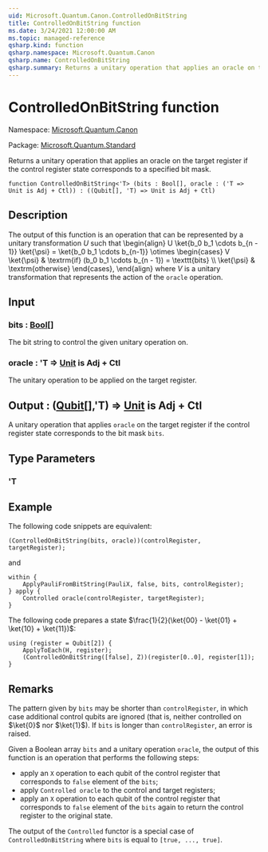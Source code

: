 ```yaml
---
uid: Microsoft.Quantum.Canon.ControlledOnBitString
title: ControlledOnBitString function
ms.date: 3/24/2021 12:00:00 AM
ms.topic: managed-reference
qsharp.kind: function
qsharp.namespace: Microsoft.Quantum.Canon
qsharp.name: ControlledOnBitString
qsharp.summary: Returns a unitary operation that applies an oracle on the target register if the control register state corresponds to a specified bit mask.
---
```


# ControlledOnBitString function

Namespace: [Microsoft.Quantum.Canon](xref:Microsoft.Quantum.Canon)

Package: [Microsoft.Quantum.Standard](https://nuget.org/packages/Microsoft.Quantum.Standard)


Returns a unitary operation that applies an oracle on the target register if the control register state corresponds to a specified bit mask.

```qsharp
function ControlledOnBitString<'T> (bits : Bool[], oracle : ('T => Unit is Adj + Ctl)) : ((Qubit[], 'T) => Unit is Adj + Ctl)
```


## Description

The output of this function is an operation that can be represented by aunitary transformation $U$ such that\begin{align}U \ket{b_0 b_1 \cdots b_{n - 1}} \ket{\psi} = \ket{b_0 b_1 \cdots b_{n-1}} \otimes\begin{cases}V \ket{\psi} & \textrm{if} (b_0 b_1 \cdots b_{n - 1}) = \texttt{bits} \\\\\ket{\psi} & \textrm{otherwise}\end{cases},\end{align}where $V$ is a unitary transformation that represents the action of the`oracle` operation.

## Input

### bits : [Bool](xref:microsoft.quantum.lang-ref.bool)[]

The bit string to control the given unitary operation on.


### oracle : 'T => [Unit](xref:microsoft.quantum.lang-ref.unit)  is Adj + Ctl

The unitary operation to be applied on the target register.



## Output : ([Qubit](xref:microsoft.quantum.lang-ref.qubit)[],'T) => [Unit](xref:microsoft.quantum.lang-ref.unit)  is Adj + Ctl

A unitary operation that applies `oracle` on the target register if the control register state corresponds to the bit mask `bits`.

## Type Parameters

### 'T



## Example

The following code snippets are equivalent:```qsharp(ControlledOnBitString(bits, oracle))(controlRegister, targetRegister);```and```qsharpwithin {    ApplyPauliFromBitString(PauliX, false, bits, controlRegister);} apply {    Controlled oracle(controlRegister, targetRegister);}```The following code prepares a state $\frac{1}{2}(\ket{00} - \ket{01} + \ket{10} + \ket{11})$:```qsharpusing (register = Qubit[2]) {    ApplyToEach(H, register);    (ControlledOnBitString([false], Z))(register[0..0], register[1]);}```

## Remarks

The pattern given by `bits` may be shorter than `controlRegister`,in which case additional control qubits are ignored (that is, neithercontrolled on $\ket{0}$ nor $\ket{1}$).If `bits` is longer than `controlRegister`, an error is raised.Given a Boolean array `bits` and a unitary operation `oracle`, the output of this functionis an operation that performs the following steps:* apply an `X` operation to each qubit of the control register that corresponds to `false` element of the `bits`;* apply `Controlled oracle` to the control and target registers;* apply an `X` operation to each qubit of the control register that corresponds to `false` element of the `bits` again to return the control register to the original state.The output of the `Controlled` functor is a special case of `ControlledOnBitString` where `bits` is equal to `[true, ..., true]`.